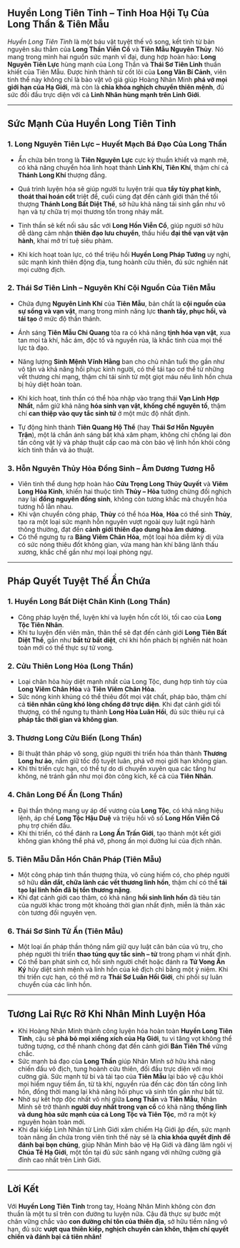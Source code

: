 ## **Huyền Long Tiên Tinh – Tinh Hoa Hội Tụ Của Long Thần & Tiên Mẫu**

_Huyền Long Tiên Tinh_ là một báu vật tuyệt thế vô song, kết tinh từ bản nguyên sâu thẳm của **Long Thần Viễn Cổ** và **Tiên Mẫu Nguyên Thủy**. Nó mang trong mình hai nguồn sức mạnh vĩ đại, dung hợp hoàn hảo: **Long Nguyên Tiên Lực** hùng mạnh của Long Thần và **Thái Sơ Tiên Linh** thuần khiết của Tiên Mẫu. Được hình thành từ cốt lõi của **Long Vân Bí Cảnh**, viên tinh thể này không chỉ là bảo vật vô giá giúp Hoàng Nhân Minh **phá vỡ mọi giới hạn của Hạ Giới**, mà còn là **chìa khóa nghịch chuyển thiên mệnh**, đủ sức đối đầu trực diện với cả **Linh Nhân hùng mạnh trên Linh Giới**.

---

## **Sức Mạnh Của Huyền Long Tiên Tinh**

### **1. Long Nguyên Tiên Lực – Huyết Mạch Bá Đạo Của Long Thần**
* Ẩn chứa bên trong là **Tiên Nguyên Lực** cực kỳ thuần khiết và mạnh mẽ, có khả năng chuyển hóa linh hoạt thành **Linh Khí, Tiên Khí**, thậm chí cả **Thánh Long Khí** thượng đẳng.

* Quá trình luyện hóa sẽ giúp người tu luyện trải qua **tẩy tủy phạt kinh, thoát thai hoán cốt** triệt để, cuối cùng đạt đến cảnh giới thân thể tối thượng **Thánh Long Bất Diệt Thể**, sở hữu khả năng tái sinh gần như vô hạn và tự chữa trị mọi thương tổn trong nháy mắt.

* Tinh thần sẽ kết nối sâu sắc với **Long Hồn Viễn Cổ**, giúp người sở hữu dễ dàng cảm nhận **thiên đạo lưu chuyển**, thấu hiểu **đại thế vạn vật vận hành**, khai mở trí tuệ siêu phàm.

* Khi kích hoạt toàn lực, có thể triệu hồi **Huyền Long Pháp Tướng** uy nghi, sức mạnh kinh thiên động địa, tung hoành cửu thiên, đủ sức nghiền nát mọi cường địch.

### **2. Thái Sơ Tiên Linh – Nguyên Khí Cội Nguồn Của Tiên Mẫu**

* Chứa đựng **Nguyên Linh Khí** của **Tiên Mẫu**, bản chất là **cội nguồn của sự sống và vạn vật**, mang trong mình năng lực **thanh tẩy, phục hồi, và tái tạo** ở mức độ thần thánh.

* Ánh sáng **Tiên Mẫu Chi Quang** tỏa ra có khả năng **tịnh hóa vạn vật**, xua tan mọi tà khí, hắc ám, độc tố và nguyền rủa, là khắc tinh của mọi thế lực tà đạo.

* Năng lượng **Sinh Mệnh Vĩnh Hằng** ban cho chủ nhân tuổi thọ gần như vô tận và khả năng hồi phục kinh người, có thể tái tạo cơ thể từ những vết thương chí mạng, thậm chí tái sinh từ một giọt máu nếu linh hồn chưa bị hủy diệt hoàn toàn.

* Khi kích hoạt, tinh thần có thể hòa nhập vào trạng thái **Vạn Linh Hợp Nhất**, nắm giữ khả năng **hóa sinh vạn vật, khống chế nguyên tố**, thậm chí **can thiệp vào quy tắc sinh tử** ở một mức độ nhất định.

* Tự động hình thành **Tiên Quang Hộ Thể** (hay **Thái Sơ Hỗn Nguyên Trận**), một lá chắn ánh sáng bất khả xâm phạm, không chỉ chống lại đòn tấn công vật lý và pháp thuật cấp cao mà còn bảo vệ linh hồn khỏi công kích tinh thần và ảo thuật.

### **3. Hỗn Nguyên Thủy Hỏa Đồng Sinh – Âm Dương Tương Hỗ**
* Viên tinh thể dung hợp hoàn hảo **Cửu Trọng Long Thủy Quyết** và **Viêm Long Hỏa Kinh**, khiến hai thuộc tính **Thủy – Hỏa** tưởng chừng đối nghịch nay lại **đồng nguyên đồng sinh**, không còn tương khắc mà chuyển hóa tương hỗ lẫn nhau.
* Khi vận chuyển công pháp, **Thủy** có thể hóa **Hỏa**, **Hỏa** có thể sinh **Thủy**, tạo ra một loại sức mạnh hỗn nguyên vượt ngoài quy luật ngũ hành thông thường, đạt đến **cảnh giới thiên đạo dung hòa âm dương**.
* Có thể ngưng tụ ra **Băng Viêm Chân Hỏa**, một loại hỏa diễm kỳ dị vừa có sức nóng thiêu đốt không gian, vừa mang hàn khí băng lãnh thấu xương, khắc chế gần như mọi loại phòng ngự.

---

## **Pháp Quyết Tuyệt Thế Ẩn Chứa**

### **1. Huyền Long Bất Diệt Chân Kinh (Long Thần)**
* Công pháp luyện thể, luyện khí và luyện hồn cốt lõi, tối cao của **Long Tộc Tiên Nhân**.
* Khi tu luyện đến viên mãn, thân thể sẽ đạt đến cảnh giới **Long Tiên Bất Diệt Thể**, gần như **bất tử bất diệt**, chỉ khi hồn phách bị nghiền nát hoàn toàn mới có thể thực sự tử vong.

### **2. Cửu Thiên Long Hỏa (Long Thần)**
* Loại chân hỏa hủy diệt mạnh nhất của Long Tộc, dung hợp tinh túy của **Long Viêm Chân Hỏa** và **Tiên Viêm Chân Hỏa**.
* Sức nóng kinh khủng có thể thiêu đốt mọi vật chất, pháp bảo, thậm chí cả **tiên nhân cũng khó lòng chống đỡ trực diện**. Khi đạt cảnh giới tối thượng, có thể ngưng tụ thành **Long Hỏa Luân Hồi**, đủ sức thiêu rụi cả **pháp tắc thời gian và không gian**.

### **3. Thương Long Cửu Biến (Long Thần)**
* Bí thuật thân pháp vô song, giúp người thi triển hóa thân thành **Thương Long hư ảo**, nắm giữ tốc độ tuyệt luân, phá vỡ mọi giới hạn không gian.
* Khi thi triển cực hạn, có thể tự do di chuyển xuyên qua các tầng hư không, né tránh gần như mọi đòn công kích, kể cả của **Tiên Nhân**.

### **4. Chân Long Đế Ấn (Long Thần)**
* Đại thần thông mang uy áp đế vương của **Long Tộc**, có khả năng hiệu lệnh, áp chế **Long Tộc Hậu Duệ** và triệu hồi vô số **Long Hồn Viễn Cổ** phụ trợ chiến đấu.
* Khi thi triển, có thể đánh ra **Long Ấn Trấn Giới**, tạo thành một kết giới không gian không thể phá vỡ, phong ấn mọi đường lui của địch nhân.

### **5. Tiên Mẫu Dẫn Hồn Chân Pháp (Tiên Mẫu)**
* Một công pháp tinh thần thượng thừa, vô cùng hiếm có, cho phép người sở hữu **dẫn dắt, chữa lành các vết thương linh hồn**, thậm chí có thể **tái tạo lại linh hồn đã bị tổn thương nặng**.
* Khi đạt cảnh giới cao thâm, có khả năng **hồi sinh linh hồn** đã tiêu tán của người khác trong một khoảng thời gian nhất định, miễn là thân xác còn tương đối nguyên vẹn.

### **6. Thái Sơ Sinh Tử Ấn (Tiên Mẫu)**
* Một loại ấn pháp thần thông nắm giữ quy luật căn bản của vũ trụ, cho phép người thi triển **thao túng quy tắc sinh – tử** trong phạm vi nhất định.
* Có thể ban phát sinh cơ, hồi sinh người chết hoặc đánh ra **Tử Vong Ấn Ký** hủy diệt sinh mệnh và linh hồn của kẻ địch chỉ bằng một ý niệm. Khi thi triển cực hạn, có thể mở ra **Thái Sơ Luân Hồi Giới**, chi phối sự luân chuyển của các linh hồn.

---

## **Tương Lai Rực Rỡ Khi Nhân Minh Luyện Hóa**
* Khi Hoàng Nhân Minh thành công luyện hóa hoàn toàn **Huyền Long Tiên Tinh**, cậu sẽ **phá bỏ mọi xiềng xích của Hạ Giới**, tu vi tăng vọt không thể tưởng tượng, cơ thể nhanh chóng đạt đến cảnh giới **Bán Tiên Thể** vững chắc.
* Sức mạnh bá đạo của **Long Thần** giúp Nhân Minh sở hữu khả năng chiến đấu vô địch, tung hoành cửu thiên, đối đầu trực diện với mọi cường giả. Sức mạnh từ bi và tái tạo của **Tiên Mẫu** lại bảo vệ cậu khỏi mọi hiểm nguy tiềm ẩn, từ tà khí, nguyền rủa đến các đòn tấn công linh hồn, đồng thời mang lại khả năng hồi phục và sinh tồn gần như bất tử.
* Nhờ sự kết hợp độc nhất vô nhị giữa **Long Thần** và **Tiên Mẫu**, Nhân Minh sẽ trở thành **người duy nhất trong vạn cổ** có khả năng **thống lĩnh và dung hòa sức mạnh của cả Long Tộc và Tiên Tộc**, mở ra một kỷ nguyên hoàn toàn mới.
* Khi đại kiếp Linh Nhân từ Linh Giới xâm chiếm Hạ Giới ập đến, sức mạnh toàn năng ẩn chứa trong viên tinh thể này sẽ là **chìa khóa quyết định để đánh bại bọn chúng**, giúp Nhân Minh bảo vệ Hạ Giới và đăng lâm ngôi vị **Chúa Tể Hạ Giới**, một tồn tại đủ sức sánh ngang với những cường giả đỉnh cao nhất trên Linh Giới.

---

## **Lời Kết**
Với **Huyền Long Tiên Tinh** trong tay, Hoàng Nhân Minh không còn đơn thuần là một tu sĩ trên con đường tu luyện nữa. Cậu đã thực sự bước một chân vững chắc vào **con đường chí tôn của thiên địa**, sở hữu tiềm năng vô hạn, đủ sức **vượt qua thiên kiếp, nghịch chuyển càn khôn, thậm chí quyết chiến và đánh bại cả tiên nhân!**